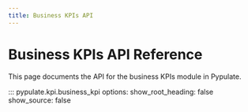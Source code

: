 ```yaml
---
title: Business KPIs API
---
```


# Business KPIs API Reference

This page documents the API for the business KPIs module in Pypulate.

::: pypulate.kpi.business_kpi
    options:
      show_root_heading: false
      show_source: false 